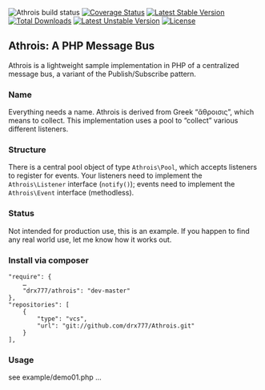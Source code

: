 ![Athrois build status](https://travis-ci.org/drx777/Athrois.svg?branch=master "Athrois build status")
[![Coverage Status](https://coveralls.io/repos/drx777/Athrois/badge.svg?branch=master&service=github)](https://coveralls.io/github/drx777/Athrois?branch=master) [![Latest Stable Version](https://poser.pugx.org/drx777/athrois/v/stable)](https://packagist.org/packages/drx777/athrois) [![Total Downloads](https://poser.pugx.org/drx777/athrois/downloads)](https://packagist.org/packages/drx777/athrois) [![Latest Unstable Version](https://poser.pugx.org/drx777/athrois/v/unstable)](https://packagist.org/packages/drx777/athrois) [![License](https://poser.pugx.org/drx777/athrois/license)](https://packagist.org/packages/drx777/athrois)


## Athrois: A PHP Message Bus

Athrois is a lightweight sample implementation in PHP of a centralized message bus, a variant of the Publish/Subscribe pattern.

### Name

Everything needs a name. Athrois is derived from Greek “ἄθροισις”, which means to collect. This implementation uses a pool to “collect” various different listeners.

### Structure

There is a central pool object of type ```Athrois\Pool```, which accepts listeners to register for events. Your listeners need to implement the ```Athrois\Listener``` interface (```notify()```); events need to implement the ```Athrois\Event``` interface (methodless).

### Status

Not intended for production use, this is an example. If you happen to find any real world use, let me know how it works out.

### Install via composer
	"require": {
	    …
        "drx777/athrois": "dev-master"
    },
    "repositories": [
	    {
			"type": "vcs",
			"url": "git://github.com/drx777/Athrois.git"
	    }
    ],

### Usage

see example/demo01.php …

